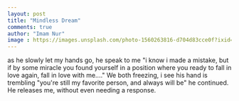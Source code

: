 ```yaml
---
layout: post
title: "Mindless Dream"
comments: true
author: "Imam Nur"
image : https://images.unsplash.com/photo-1560263816-d704d83cce0f?ixid=MnwxMjA3fDB8MHxzZWFyY2h8NHx8YnV0dGVyZmx5fGVufDB8fDB8fA%3D%3D&ixlib=rb-1.2.1&auto=format&fit=crop&w=500&q=60
---
```


as he slowly let my hands go, he speak to me "i know i made a mistake, but if by some miracle you found yourself in a position where you ready to fall in love again, fall in love with me...." We both freezing, i see his hand is trembling "you're still my favorite person, and always will be" he continued. He releases me, without even needing a response. 
